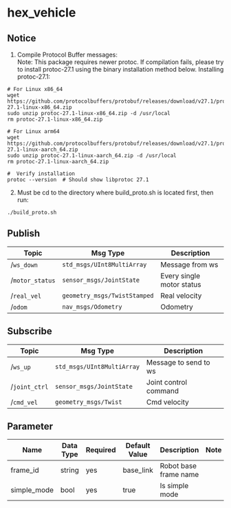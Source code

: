 # hex_vehicle
## Notice
1. Compile Protocol Buffer messages:  
Note: This package requires newer protoc. If compilation fails, please try to install protoc-27.1 using the binary installation method below. Installing protoc-27.1:
```
# For Linux x86_64
wget https://github.com/protocolbuffers/protobuf/releases/download/v27.1/protoc-27.1-linux-x86_64.zip
sudo unzip protoc-27.1-linux-x86_64.zip -d /usr/local
rm protoc-27.1-linux-x86_64.zip

# For Linux arm64
wget https://github.com/protocolbuffers/protobuf/releases/download/v27.1/protoc-27.1-linux-aarch_64.zip
sudo unzip protoc-27.1-linux-aarch_64.zip -d /usr/local
rm protoc-27.1-linux-aarch_64.zip

#  Verify installation
protoc --version  # Should show libprotoc 27.1
```
2. Must be cd to the directory where build_proto.sh is located first, then run:
```
./build_proto.sh
```
## Publish
| Topic           | Msg Type                     | Description               |
| --------------- | ---------------------------- | ------------------------- |
| /`ws_down`      | `std_msgs/UInt8MultiArray`   | Message from ws           |
| /`motor_status` | `sensor_msgs/JointState`     | Every single motor status |
| /`real_vel`     | `geometry_msgs/TwistStamped` | Real velocity             |
| /`odom`         | `nav_msgs/Odometry`          | Odometry                  |
## Subscribe
| Topic         | Msg Type                   | Description           |
| ------------- | -------------------------- | --------------------- |
| /`ws_up`      | `std_msgs/UInt8MultiArray` | Message to send to ws |
| /`joint_ctrl` | `sensor_msgs/JointState`   | Joint control command |
| /`cmd_vel`    | `geometry_msgs/Twist`      | Cmd velocity          |
## Parameter
| Name        | Data Type | Required | Default Value | Description           | Note |
| ----------- | --------- | -------- | ------------- | --------------------- | ---- |
| frame_id    | string    | yes      | base_link     | Robot base frame name |      |
| simple_mode | bool      | yes      | true          | Is simple mode        |      |